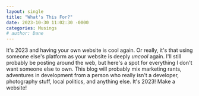```yaml
---
layout: single
title: "What's This For?"
date: 2023-10-30 11:02:30 -0000
categories: Musings
# author: Dane
---
```


It's 2023 and having your own website is cool again.<!--more--> Or really, it's that using someone else's platform as your website is deeply *uncool* again. I'll still probably be posting around the web, but here's a spot for everything I don't want someone else to own. This blog will probably mix marketing rants, adventures in development from a person who really isn't a developer, photography stuff, local politics, and anything else. It's 2023! Make a website!
